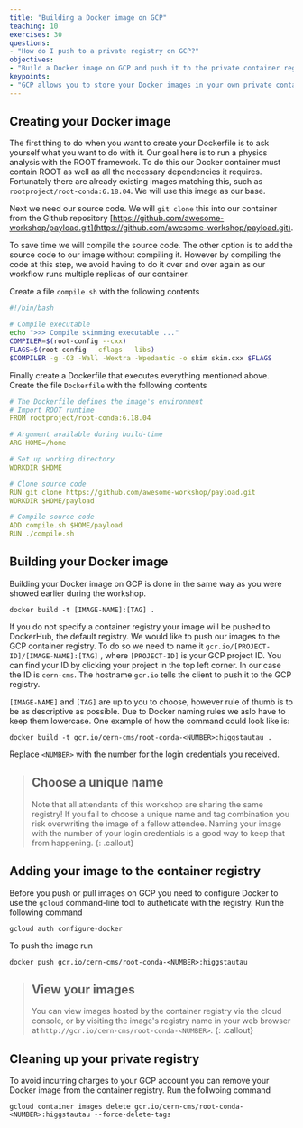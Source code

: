 ```yaml
---
title: "Building a Docker image on GCP"
teaching: 10
exercises: 30
questions:
- "How do I push to a private registry on GCP?"
objectives:
- "Build a Docker image on GCP and push it to the private container registry GCR."
keypoints:
- "GCP allows you to store your Docker images in your own private container registry."
---
```


## Creating your Docker image

The first thing to do when you want to create your Dockerfile is to ask yourself what you want to do with it. Our goal here is to run a physics analysis with the ROOT framework. To do this our Docker container must contain ROOT as well as all the necessary dependencies it requires. Fortunately there are already existing images matching this, such as `rootproject/root-conda:6.18.04`. We will use this image as our base.

Next we need our source code. We will `git clone` this into our container from the Github repository [https://github.com/awesome-workshop/payload.git](https://github.com/awesome-workshop/payload.git).

To save time we will compile the source code. The other option is to add the source code to our image without compiling it. However by compiling the code at this step, we avoid having to do it over and over again as our workflow runs multiple replicas of our container.

Create a file `compile.sh` with the following contents

```bash
#!/bin/bash

# Compile executable
echo ">>> Compile skimming executable ..."
COMPILER=$(root-config --cxx)
FLAGS=$(root-config --cflags --libs)
$COMPILER -g -O3 -Wall -Wextra -Wpedantic -o skim skim.cxx $FLAGS
```

Finally create a Dockerfile that executes everything mentioned above. Create the file `Dockerfile` with the following contents

```yaml
# The Dockerfile defines the image's environment
# Import ROOT runtime
FROM rootproject/root-conda:6.18.04

# Argument available during build-time
ARG HOME=/home

# Set up working directory
WORKDIR $HOME

# Clone source code
RUN git clone https://github.com/awesome-workshop/payload.git
WORKDIR $HOME/payload

# Compile source code
ADD compile.sh $HOME/payload
RUN ./compile.sh
```

## Building your Docker image

Building your Docker image on GCP is done in the same way as you were showed earlier during the workshop.

```shell
docker build -t [IMAGE-NAME]:[TAG] .
```

If you do not specify a container registry your image will be pushed to DockerHub, the default registry. We would like to push our images to the GCP container registry. To do so we need to name it `gcr.io/[PROJECT-ID]/[IMAGE-NAME]:[TAG]`
, where `[PROJECT-ID]` is your GCP project ID. You can find your ID by clicking your project in the top left corner. In our case the ID is `cern-cms`.  The hostname `gcr.io` tells the client to push it to the GCP registry.

`[IMAGE-NAME]` and `[TAG]` are up to you to choose, however rule of thumb is to be as descriptive as possible. Due to Docker naming rules we aslo have to keep them lowercase. One example of how the command could look like is:

```shell
docker build -t gcr.io/cern-cms/root-conda-<NUMBER>:higgstautau .
```
Replace `<NUMBER>` with the number for the login credentials you received.

> ## Choose a unique name
>
>Note that all attendants of this workshop are sharing the same registry! If you fail to choose a 
>unique name and tag combination you risk overwriting the image of a fellow attendee. Naming your
>image with the number of your login credentials is a good way to keep that from happening.
{: .callout}

## Adding your image to the container registry

Before you push or pull images on GCP you need to configure Docker to use the `gcloud` command-line tool to autheticate with the registry. Run the following command

```shell
gcloud auth configure-docker
```

To push the image run

```shell
docker push gcr.io/cern-cms/root-conda-<NUMBER>:higgstautau
```

> ## View your images
>
> You can view images hosted by the container registry via the cloud console, or by visiting the image's registry name in your web browser at `http://gcr.io/cern-cms/root-conda-<NUMBER>`.
{: .callout}

## Cleaning up your private registry

To avoid incurring charges to your GCP account you can remove your Docker image from the container registry. Run the follwoing command

```shell
gcloud container images delete gcr.io/cern-cms/root-conda-<NUMBER>:higgstautau --force-delete-tags
```